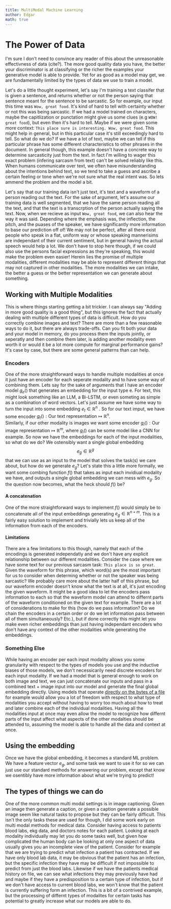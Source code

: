 ```yaml
---
title: MultiModal Machine Learning
author: Edgar
math: true
---
```

# The Power of Data

I'm sure I don't need to convince any reader of this about the unreasonable effectivness of data (cite?). 
The more good quality data you have, the better your discriminator is at classifying or the richer the examples
your generative model is able to provide. Yet for as good as a model may get, we are fundamentally limited by the
types of data we use to train a model. 

Let's do a little thought experiment, let's say I'm training a text classifer that is given a sentence, and returns
whether or not the person saying that sentence meant for the sentence to be sarcastic. So for example, our input this
time was `Wow, great food`. It's kind of hard to tell with certainty whether or not this was being sarcastic. If we had
a model trained on characters, maybe the capitlization or punctation might give us some clues (e.g `WOW! great food`),
but even then it's hard to tell. Maybe if we were given some more context: `This place sure is interesting. Wow, great food`.
This might help in general, but in this particular case it's still exceedingly hard to tell. So what do we do? If we have
a lot of text, maybe we can tell if this particular phrase has some different characteristics to other phrases in the 
document. In general though, this example doesn't have a  concrete way to determine sarcasticity just from the text. In fact
I'm willing to wager this exact problem (infering sarcasm from text) can't be solved reliably like this. When humans communicate
over text, we often have misunderstanding about the intentions behind text, so we tend to take a guess and ascribe a certain
feeling or tone when we're not sure what the real intent was.  So lets ammend the problem and the model a bit. 

Let's say that our training data isn't just text, it's text and a waveform of a person reading out the text. For the sake of 
argument, let's assume our training data is well segmented, that we have the same person reading all the text, and that the
text is a transcrption of the person actually saying the text. Now, when we recieve as input `Wow, great food`, we can also 
hear the way it was said. Depending where the emphasis was, the inflection, the pitch, and the puases of the speaker, we have
significantly more information to base our prediction off of! We may not be perfect, after all there exist people who speak 
in a flat, uniform way or whose speaking mannerisims are independant of their current sentiment, but in general having 
the actual speech would help a lot. We don't have to stop here though, if we could also use the persons facial expressions as 
they're speaking, this would make the problem even easier! Herein lies the promise of multiple modalities, different modalities 
may be able to represent different things that may not captured in other modalities. The more modalities we can intake, the better
a guess or the better representation we can generate about something. 

## Working with Multiple Modalities

This is where things starting getting a bit trickier. I can always say "Adding in more good quality is a good thing", but this ignores
the fact that actually dealing with multiple different types of data is difficult. How do you correctly combine images and text? There 
are more than a few reasonable ways to do it, but there are always trade-offs. Can you fit both your data and your model in memory,
do you process them the inputs jointly, or seperatly and then combine them later, is adding another modality even worth it or would
it be a lot more compute for marginal performance gains? It's case by case, but there are some general patterns than can help.

### Encoders
One of the more straightforward ways to handle multiple modalities at once it just have an encoder for each seperate modality and 
to have some way of combining them. Lets say for the sake of arguments that I have an encoder model $g_e()$ that generates an embedding for the input type e. For text, this might look something like an LLM, a Bi-LSTM, or even someting as simple as a combination of word vectors. Let's just assume we have some way to turn the input into some embedding $e_t \in \mathbb{R}^{n}$ .
So for our text imput, we have some encoder $g_t(): \text{Our text representation} \mapsto \mathbb{R}^{n}$.   
Similarly, if our other modality is images we want some encoder $g_i(): \text{Our image representation} \mapsto \mathbb{R}^{m}$, where $g_i()$ can be some model like a CNN for example.
So now we have the embeddings for each of the input modalities, so what do we do? We ostensibly want a single global embedding $$e_g \in \mathbb{R}^{g}$$ that we can 
use as an input to the model that solves the task(s) we care about, but how do we generate $e_g$? Let's state this a little more formally, we want some 
combing function $f()$ that takes as input each invidiual modality we have, and outputs a single global embedding we can mess with $e_g$. So the 
question now becomes, what the heck should $f()$ be?

#### A concatenation
One of the more straightforward ways to implement $f()$ would simply be to concatenate all of the input embeddings generating $e_g \in \mathbb{R}^{n+m}$. This 
is a fairly easy solution to implement and trivially lets us keep all of the information from each of the encoders.  

#### Limitations
There are a few limitations to this though, namely that each of the encodings is generated independatly and we don't have any explicit relationship between our different modalities. Consider the case where we have some text for our previous sarcasm task: `This place is so great`. Given the waveform for this phrase, which word(s) are the most important for us to consider when determing whether or not the speaker was being sarcastic? We probably care more about the latter half of this phrase, but our waveform encoder doesn't know what the text is at all, it's just encoding the given waveform. It might be a good idea to let the encoders pass information to each so that the waveform model can attend to differnt parts of the waveform conditioned on the given text for example. There are a lot of considerations to make for this (how do we pass information? Do we chain the encoders in a certain order or do we let information pass between all of them simultaneously? Etc.), but if done correctly this might let you make even richer embeddings than just having independant encoders who don't have any context of the other modalities while generating the embeddings. 

<!-- #### An Operation
You don't necessarily need to keep all of the embedding dimensions to generate the global embedding, we can multiply by some binary selection matrices, impose some sort of $L_1$ penatly over the carried weights, or even take the sum over all the input embeddings (taking care to reshape/broadcast as necessary) to generate a global embedding.  
-->

### Something Else
While having an encoder per each input modality allows you some granularity with respect to the types of models you use and the inductive biases of those models, we don't necessicarily need discrete encoders for each input modality. If we had a model that is general enough to work on both image and text, we can just concatenate our inputs and pass in a combined text + image input into our model and generate the final global embedding directly. Using models that operate [directly on the bytes of a file](https://huggingface.co/papers/2306.00238) for example would allow you a lot of freedom with respect to what type of modalities you accept without having to worry too much about how to treat and later combine each of the individual modalities. Having all the modalities input at once may even allow the model to recognize how differnt parts of the input affect what aspects of the other modalties should be attended to, assuming the model is able to handle all the data and context at once. 

## Using the embedding

Once we have the global embedding, it becomes a standard ML problem. We have a feature vector $e_g$, and some task we want to use it for so we can just use our standard methods for answering our problem, except that know we osentibly have more information about what we're trying to predict! 

## The types of things we can do

One of the more common multi modal settings is in image captioning. Given an image then generate a caption, or given a caption generate a possible image seem like natural tasks to propose but they can be fairly difficult. This isn't the only tasks these are used for though, I did some work early on multi modal methods for medical data. Consider having access to patients blood labs, ekg data, and doctors notes for each patient. Looking at each modality individually may let you do some tasks well, but given how complicated the human body can be looking at only one aspect of data usually gives you an incomplete view of the patient. Consider for example that we are trying to predict what infection a patient has contracted. If we have only blood lab data, it may be obvious that the patient has an infection, but the specific infection they have may be difficult if not impossible to predict from just the blood labs. Likewise if we have the patients medical history on file, we can see what infections they may previously have had and maybe if they have a predisposition to a certain type of infection, but if we don't have access to current blood labs, we won't know that the patient is currently suffering form an infection. This is a bit of a contrived example, but the processing of differnt types of modalites for certain tasks has potential to greatly increase what our models are able to do. 